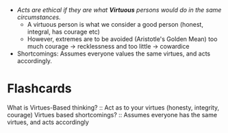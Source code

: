- *Acts are ethical if they are what **Virtuous** persons would do in the same circumstances.*
	- A virtuous person is what we consider a good person (honest, integral, has courage etc)
	- However, extremes are to be avoided (Aristotle's Golden Mean) too much courage -> recklessness and too little -> cowardice
- Shortcomings: Assumes everyone values the same virtues, and acts accordingly.
# Flashcards
What is Virtues-Based thinking? :: Act as to your virtues (honesty, integrity, courage)
Virtues based shortcomings? :: Assumes everyone has the same virtues, and acts accordingly